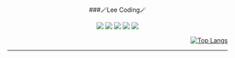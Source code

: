 <div align="center">


<div>
  
###🪄Lee Coding🪄

<img src="https://img.shields.io/badge/JS-E8F833?style=flat-square&logo=javascript&logoColor=white"/>
<img src="https://img.shields.io/badge/TS-4E5DE4?style=flat-square&logo=typescript&logoColor=white"/>
<img src="https://img.shields.io/badge/HTML-E34F26?style=flat-square&logo=html5&logoColor=white"/>
<img src="https://img.shields.io/badge/CSS-1572B6?style=flat-square&logo=css3&logoColor=white"/> 
<img src="https://img.shields.io/badge/REACT-61DAFB?style=flat-square&logo=react&logoColor=white"/>
</div>


<div align="right">

 [![Top Langs](https://github-readme-stats.vercel.app/api/top-langs/?username=sawoo0999)](https://github.com/sawoo0999/github-readme-stats)
  
</div>



---





 
</div>
